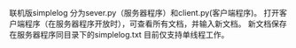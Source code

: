 联机版simplelog
分为sever.py（服务器程序）和client.py(客户端程序)。
打开客户端程序（在服务器程序开放时），可查看所有文档，并输入新文档。
新文档保存在服务器程序同目录下的simplelog.txt
目前仅支持单线程工作。
